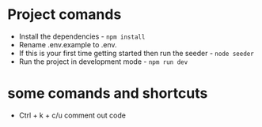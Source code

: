 # Project comands

- Install the dependencies -  `npm install`
- Rename .env.example to .env. 
- If this is your first time getting started then run the seeder - `node seeder`
- Run the project in development mode - `npm run dev`

# some comands and shortcuts

- Ctrl + k + c/u  comment out code